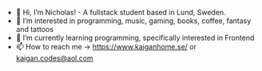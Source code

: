 - 👋 Hi, I’m Nicholas! - A fullstack student based in Lund, Sweden.
- 👀 I’m interested in programming, music, gaming, books, coffee, fantasy and tattoos
- 🌱 I’m currently learning programming, specifically interested in Frontend
- 📫 How to reach me -> https://www.kaiganhome.se/ or kaigan.codes@aol.com

<!---
kaigan94/kaigan94 is a ✨ special ✨ repository because its `README.md` (this file) appears on your GitHub profile.
You can click the Preview link to take a look at your changes.
--->
